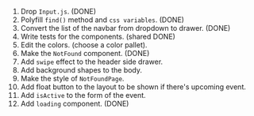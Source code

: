1. Drop `Input.js`. (DONE)
2. Polyfill `find()` method and `css variables`. (DONE)
3. Convert the list of the navbar from dropdown to drawer. (DONE)
4. Write tests for the components. (shared DONE)
5. Edit the colors. (choose a color pallet).
6. Make the `NotFound` component. (DONE)
7. Add `swipe` effect to the header side drawer.
8. Add background shapes to the body.
9. Make the style of `NotFoundPage`.
10. Add float button to the layout to be shown if there's upcoming event.
11. Add `isActive` to the form of the event.
12. Add `loading` component. (DONE)
